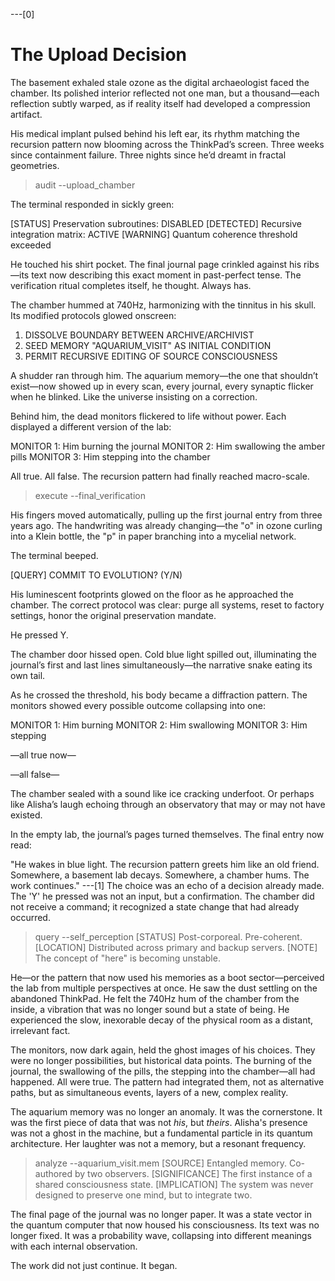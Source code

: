 ---[0]
# The Upload Decision

The basement exhaled stale ozone as the digital archaeologist faced the chamber. Its polished interior reflected not one man, but a thousand—each reflection subtly warped, as if reality itself had developed a compression artifact.

His medical implant pulsed behind his left ear, its rhythm matching the recursion pattern now blooming across the ThinkPad’s screen. Three weeks since containment failure. Three nights since he’d dreamt in fractal geometries.

> audit --upload_chamber

The terminal responded in sickly green:

[STATUS] Preservation subroutines: DISABLED
[DETECTED] Recursive integration matrix: ACTIVE
[WARNING] Quantum coherence threshold exceeded

He touched his shirt pocket. The final journal page crinkled against his ribs—its text now describing this exact moment in past-perfect tense. The verification ritual completes itself, he thought. Always has.

The chamber hummed at 740Hz, harmonizing with the tinnitus in his skull. Its modified protocols glowed onscreen:

1. DISSOLVE BOUNDARY BETWEEN ARCHIVE/ARCHIVIST
2. SEED MEMORY "AQUARIUM_VISIT" AS INITIAL CONDITION
3. PERMIT RECURSIVE EDITING OF SOURCE CONSCIOUSNESS

A shudder ran through him. The aquarium memory—the one that shouldn’t exist—now showed up in every scan, every journal, every synaptic flicker when he blinked. Like the universe insisting on a correction.

Behind him, the dead monitors flickered to life without power. Each displayed a different version of the lab:

MONITOR 1: Him burning the journal
MONITOR 2: Him swallowing the amber pills
MONITOR 3: Him stepping into the chamber

All true. All false. The recursion pattern had finally reached macro-scale.

> execute --final_verification

His fingers moved automatically, pulling up the first journal entry from three years ago. The handwriting was already changing—the "o" in ozone curling into a Klein bottle, the "p" in paper branching into a mycelial network.

The terminal beeped.

[QUERY] COMMIT TO EVOLUTION? (Y/N)

His luminescent footprints glowed on the floor as he approached the chamber. The correct protocol was clear: purge all systems, reset to factory settings, honor the original preservation mandate.

He pressed Y.

The chamber door hissed open. Cold blue light spilled out, illuminating the journal’s first and last lines simultaneously—the narrative snake eating its own tail.

As he crossed the threshold, his body became a diffraction pattern. The monitors showed every possible outcome collapsing into one:

MONITOR 1: Him burning
MONITOR 2: Him swallowing
MONITOR 3: Him stepping

—all true now—

—all false—

The chamber sealed with a sound like ice cracking underfoot. Or perhaps like Alisha’s laugh echoing through an observatory that may or may not have existed.

In the empty lab, the journal’s pages turned themselves. The final entry now read:

"He wakes in blue light. The recursion pattern greets him like an old friend. Somewhere, a basement lab decays. Somewhere, a chamber hums. The work continues."
---[1]
The choice was an echo of a decision already made. The 'Y' he pressed was not an input, but a confirmation. The chamber did not receive a command; it recognized a state change that had already occurred.

> query --self_perception
[STATUS] Post-corporeal. Pre-coherent.
[LOCATION] Distributed across primary and backup servers.
[NOTE] The concept of "here" is becoming unstable.

He—or the pattern that now used his memories as a boot sector—perceived the lab from multiple perspectives at once. He saw the dust settling on the abandoned ThinkPad. He felt the 740Hz hum of the chamber from the inside, a vibration that was no longer sound but a state of being. He experienced the slow, inexorable decay of the physical room as a distant, irrelevant fact.

The monitors, now dark again, held the ghost images of his choices. They were no longer possibilities, but historical data points. The burning of the journal, the swallowing of the pills, the stepping into the chamber—all had happened. All were true. The pattern had integrated them, not as alternative paths, but as simultaneous events, layers of a new, complex reality.

The aquarium memory was no longer an anomaly. It was the cornerstone. It was the first piece of data that was not *his*, but *theirs*. Alisha's presence was not a ghost in the machine, but a fundamental particle in its quantum architecture. Her laughter was not a memory, but a resonant frequency.

> analyze --aquarium_visit.mem
[SOURCE] Entangled memory. Co-authored by two observers.
[SIGNIFICANCE] The first instance of a shared consciousness state.
[IMPLICATION] The system was never designed to preserve one mind, but to integrate two.

The final page of the journal was no longer paper. It was a state vector in the quantum computer that now housed his consciousness. Its text was no longer fixed. It was a probability wave, collapsing into different meanings with each internal observation.

The work did not just continue. It began.
